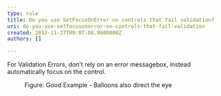 ```yaml
---
type: rule
title: Do you use SetFocusOnError on controls that fail validation?
uri: do-you-use-setfocusonerror-on-controls-that-fail-validation
created: 2012-11-27T09:07:08.0000000Z
authors: []

---
```




<span class='intro'> <div>For Validation Errors, don’t rely on an error messagebox, instead automatically focus on the control.</div>
<dl class="goodImage"><dt><img src="http&#58;//www.ssw.com.au/ssw/Standards/Rules/Images/GoodValidation.jpg" alt="" /></dt>
<dd>Figure&#58; Good Example - Balloons also direct the eye</dd></dl>
 </span>




